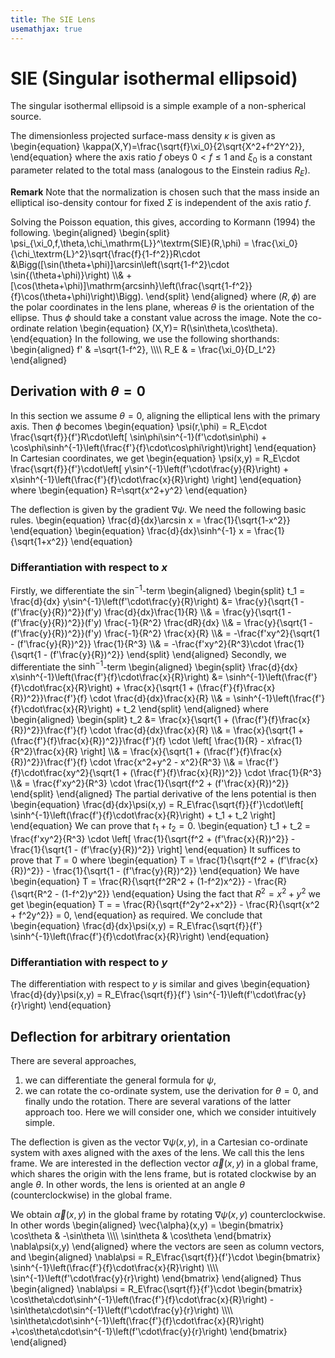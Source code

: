 ```yaml
---
title: The SIE Lens
usemathjax: true
---
```



# SIE (Singular isothermal ellipsoid)

The singular isothermal ellipsoid is a simple example of a non-spherical source.

The dimensionless projected surface-mass density $\kappa$ is given as
\begin{equation}
  \kappa(X,Y)=\frac{\sqrt{f}\xi_0}{2\sqrt{X^2+f^2Y^2}},
\end{equation}
where the axis ratio $f$ obeys $0\lt f\le1$ and $\xi_0$ is a constant parameter related to the total
mass (analogous to the Einstein radius $R_E$).

**Remark**
Note that the normalization is chosen such that the mass inside an elliptical iso-density contour for 
fixed $\Sigma$ is independent of the axis ratio $f$.

Solving the Poisson equation, this gives, according to Kormann (1994) the following.
\begin{aligned}
\begin{split}
  \psi_{\xi_0,f,\theta,\chi_\mathrm{L}}^\textrm{SIE}(R,\phi) =
  \frac{\xi_0}{\chi_\textrm{L}^2}\sqrt{\frac{f}{1-f^2}}R\cdot
  &\Bigg([\sin(\theta+\phi)]\arcsin\left(\sqrt{1-f^2}\cdot \sin{(\theta+\phi)}\right)
  \\\\&
  +[\cos(\theta+\phi)]\mathrm{arcsinh}\left(\frac{\sqrt{1-f^2}}{f}\cos(\theta+\phi)\right)\Bigg).
\end{split}
\end{aligned}
where $(R,\phi)$ are the polar coordinates in the lens plane,
whereas $\theta$ is the orientation of the ellipse.
Thus $\phi$ should take a constant value across the image. Note the co-ordinate relation
\begin{equation}
    (X,Y)= R(\sin\theta,\cos\theta).
\end{equation}
In the following, we use the following shorthands:
\begin{aligned}
  f' & =\sqrt{1-f^2}, 
\\\\\\\\
  R_E & = \frac{\xi_0}{D_L^2}
\end{aligned}

## Derivation with $\theta=0$ 

In this section we assume $\theta=0$, aligning the elliptical lens with the
primary axis. Then $\phi$ becomes
\begin{equation}
  \psi(r,\phi) =
  R_E\cdot \frac{\sqrt{f}}{f'}R\cdot\left[ \sin\phi\sin^{-1}(f'\cdot\sin\phi) + \cos\phi\sinh^{-1}\left(\frac{f'}{f}\cdot\cos\phi\right)\right] 
\end{equation}
In Cartesian coordinates, we get
\begin{equation}
   \psi(x,y) = R_E\cdot \frac{\sqrt{f}}{f'}\cdot\left[ 
    y\sin^{-1}\left(f'\cdot\frac{y}{R}\right) 
    + x\sinh^{-1}\left(\frac{f'}{f}\cdot\frac{x}{R}\right)
    \right] 
\end{equation}
where 
\begin{equation}
  R=\sqrt{x^2+y^2}
\end{equation}

The deflection is given by the gradient $\nabla\psi$.
We need the following basic rules.
\begin{equation}
  \frac{d}{dx}\arcsin x  = \frac{1}{\sqrt{1-x^2}}
\end{equation}
\begin{equation}
  \frac{d}{dx}\sinh^{-1} x = \frac{1}{\sqrt{1+x^2}}
\end{equation}

### Differantiation with respect to $x$

Firstly, we differentiate the $\sin^{-1}$-term
\begin{aligned}
\begin{split}
  t_1 = \frac{d}{dx}
    y\sin^{-1}\left(f'\cdot\frac{y}{R}\right) 
    &= \frac{y}{\sqrt{1 - (f'\frac{y}{R})^2}}(f'y)
    \frac{d}{dx}\frac{1}{R}
    \\\\&
    = \frac{y}{\sqrt{1 - (f'\frac{y}{R})^2}}(f'y)
    \frac{-1}{R^2}
    \frac{dR}{dx}
    \\\\&
    = \frac{y}{\sqrt{1 - (f'\frac{y}{R})^2}}(f'y)
    \frac{-1}{R^2}
    \frac{x}{R}
    \\\\&
    = -\frac{f'xy^2}{\sqrt{1 - (f'\frac{y}{R})^2}}
    \frac{1}{R^3}
    \\\\&
    = -\frac{f'xy^2}{R^3}\cdot
    \frac{1}{\sqrt{1 - (f'\frac{y}{R})^2}}
\end{split}
\end{aligned}
Secondly, we differentiate the $\sinh^{-1}$-term
\begin{aligned}
\begin{split}
  \frac{d}{dx}
     x\sinh^{-1}\left(\frac{f'}{f}\cdot\frac{x}{R}\right)
    &= \sinh^{-1}\left(\frac{f'}{f}\cdot\frac{x}{R}\right)
    + \frac{x}{\sqrt{1 + (\frac{f'}{f}\frac{x}{R})^2}}\frac{f'}{f}
     \cdot \frac{d}{dx}\frac{x}{R}
    \\\\&
    = \sinh^{-1}\left(\frac{f'}{f}\cdot\frac{x}{R}\right) + t_2
\end{split}
\end{aligned}
where 
\begin{aligned}
\begin{split}
    t_2 &= \frac{x}{\sqrt{1 + (\frac{f'}{f}\frac{x}{R})^2}}\frac{f'}{f}
     \cdot \frac{d}{dx}\frac{x}{R}
    \\\\&
    = \frac{x}{\sqrt{1 + (\frac{f'}{f}\frac{x}{R})^2}}\frac{f'}{f}
     \cdot \left[ \frac{1}{R} - x\frac{1}{R^2}\frac{x}{R} \right] 
    \\\\&
    = \frac{x}{\sqrt{1 + (\frac{f'}{f}\frac{x}{R})^2}}\frac{f'}{f}
     \cdot \frac{x^2+y^2 - x^2}{R^3}
    \\\\&
    = \frac{f'}{f}\cdot\frac{xy^2}{\sqrt{1 + (\frac{f'}{f}\frac{x}{R})^2}}
     \cdot \frac{1}{R^3}
    \\\\&
    = \frac{f'xy^2}{R^3} \cdot \frac{1}{\sqrt{f^2 + (f'\frac{x}{R})^2}}
\end{split}
\end{aligned}
The partial derivative of the lens potential is then
\begin{equation}
  \frac{d}{dx}\psi(x,y) = 
  R_E\frac{\sqrt{f}}{f'}\cdot\left[ 
    \sinh^{-1}\left(\frac{f'}{f}\cdot\frac{x}{R}\right)
    + t_1 + t_2
    \right]
\end{equation}
We can prove that $t_1+t_2=0$.
\begin{equation}
    t_1 + t_2
    = \frac{f'xy^2}{R^3} \cdot \left[ \frac{1}{\sqrt{f^2 + (f'\frac{x}{R})^2}}
    - \frac{1}{\sqrt{1 - (f'\frac{y}{R})^2}} \right]
\end{equation}
It suffices to prove that $T=0$ where
\begin{equation}
    T =  \frac{1}{\sqrt{f^2 + (f'\frac{x}{R})^2}}
    - \frac{1}{\sqrt{1 - (f'\frac{y}{R})^2}} 
\end{equation}
We have
\begin{equation}
    T =  \frac{R}{\sqrt{f^2R^2 + (1-f^2)x^2}}
    - \frac{R}{\sqrt{R^2 - (1-f^2)y^2}} 
\end{equation}
Using the fact that $R^2=x^2+y^2$ we get
\begin{equation}
    T =
    =  \frac{R}{\sqrt{f^2y^2+x^2}}
    - \frac{R}{\sqrt{x^2 + f^2y^2}} = 0,
\end{equation}
as required.
We conclude that
\begin{equation}
  \frac{d}{dx}\psi(x,y) = 
  R_E\frac{\sqrt{f}}{f'}
    \sinh^{-1}\left(\frac{f'}{f}\cdot\frac{x}{R}\right)
\end{equation}

### Differantiation with respect to $y$

The differentiation with respect to $y$ is similar and gives
\begin{equation}
  \frac{d}{dy}\psi(x,y) = 
  R_E\frac{\sqrt{f}}{f'}
    \sin^{-1}\left(f'\cdot\frac{y}{r}\right) 
\end{equation}

## Deflection for arbitrary orientation

There are several approaches,
1. we can differentiate the general formula for $\psi$,
2. we can rotate the co-ordinate system, use the derivation for $\theta=0$,
   and finally undo the rotation.
There are several varations of the latter approach too.  Here
we will consider one, which we consider intuitively simple.

The deflection is given as the vector $\nabla\psi(x,y)$,
in a Cartesian co-ordinate system with axes aligned with the
axes of the lens.  We call this the lens frame.
We are interested in the deflection vector $\vec{\alpha}(x,y)$ in
a global frame, which shares the origin with the lens frame,
but is rotated clockwise by an angle $\theta$.
In other words, the lens is oriented at an angle $\theta$
(counterclockwise) in the global frame.

We obtain $\vec{\alpha}(x,y)$ in the global frame by rotating
$\nabla\psi(x,y)$ counterclockwise.  In other words
\begin{aligned}
  \vec{\alpha}(x,y) = 
  \begin{bmatrix}
    \cos\theta & -\sin\theta \\\\\\\\
    \sin\theta & \cos\theta 
  \end{bmatrix}
  \nabla\psi(x,y)
\end{aligned}
where the vectors are seen as column vectors, and
\begin{aligned}
  \nabla\psi = 
  R_E\frac{\sqrt{f}}{f'}\cdot
  \begin{bmatrix}
    \sinh^{-1}\left(\frac{f'}{f}\cdot\frac{x}{R}\right)
    \\\\\\\\
    \sin^{-1}\left(f'\cdot\frac{y}{r}\right) 
  \end{bmatrix}
\end{aligned}
Thus
\begin{aligned}
  \nabla\psi = 
  R_E\frac{\sqrt{f}}{f'}\cdot
  \begin{bmatrix}
    \cos\theta\cdot\sinh^{-1}\left(\frac{f'}{f}\cdot\frac{x}{R}\right)
    -\sin\theta\cdot\sin^{-1}\left(f'\cdot\frac{y}{r}\right) 
    \\\\\\\\
    \sin\theta\cdot\sinh^{-1}\left(\frac{f'}{f}\cdot\frac{x}{R}\right)
    +\cos\theta\cdot\sin^{-1}\left(f'\cdot\frac{y}{r}\right) 
  \end{bmatrix}
\end{aligned}
<!--
Rotation
\begin{aligned}
  T =
  \begin{bmatrix}
    \cos\theta & -\sin\theta \\
    \sin\theta & \cos\theta 
  \end{bmatrix}
\end{aligned}
Co-ordinates
\begin{aligned}
  \begin{bmatrix} x' \\ y' \end{bmatrix}
  = T \cdot
  \begin{bmatrix} x \\ y \end{bmatrix}
\end{aligned}
-->
